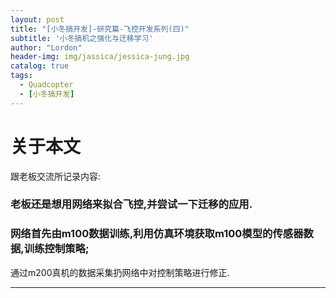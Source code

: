 ```yaml
---
layout: post
title: "[小冬搞开发]-研究篇-飞控开发系列(四)"
subtitle: '小冬搞机之强化与迁移学习'
author: "Lordon"
header-img: img/jassica/jessica-jung.jpg
catalog: true
tags:
  - Quadcopter
  - [小冬搞开发]
---
```

# 关于本文
跟老板交流所记录内容:

### 老板还是想用网络来拟合飞控,并尝试一下迁移的应用.

### 网络首先由m100数据训练,利用仿真环境获取m100模型的传感器数据,训练控制策略;

通过m200真机的数据采集扔网络中对控制策略进行修正.




----

<!-- 
## 写在前面:

**笔者个人电脑配置:**

github所给模型/meshes多为`.dae`、`.obj`+`.mtl`或者`.stl`文件<br>

<center> 「SDF和URDF的区别」</center>

1-[solidwork2017链接教程](https://mp.weixin.qq.com/s/iHwBFrFamsjsMIuoYZffnA)，感谢佳林的baiduyun会员

<img src="/img/200223image/ship.jpg"> 
-->


